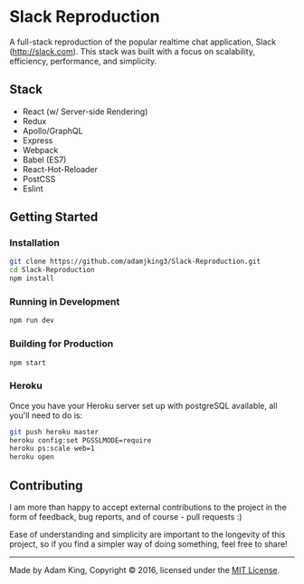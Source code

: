 # Slack Reproduction
A full-stack reproduction of the popular realtime chat application, Slack (http://slack.com). This stack was built with a focus on scalability, efficiency, performance, and simplicity.

## Stack
- React (w/ Server-side Rendering)
- Redux
- Apollo/GraphQL
- Express
- Webpack
- Babel (ES7)
- React-Hot-Reloader
- PostCSS
- Eslint

## Getting Started
### Installation
```bash
git clone https://github.com/adamjking3/Slack-Reproduction.git
cd Slack-Reproduction
npm install
```

### Running in Development
```bash
npm run dev
```

### Building for Production
```bash
npm start
```

### Heroku
Once you have your Heroku server set up with postgreSQL available, all you'll need to do is:
```bash
git push heroku master
heroku config:set PGSSLMODE=require
heroku ps:scale web=1
heroku open
```

## Contributing
I am more than happy to accept external contributions to the project in the form of feedback, bug reports, and of course - pull requests :)

Ease of understanding and simplicity are important to the longevity of this project, so if you find a simpler way of doing something, feel free to share!

--- 

Made by Adam King, Copyright © 2016, licensed under the [MIT License](https://github.com/adamjking3/Slack-Reproduction/blob/master/LICENSE).
